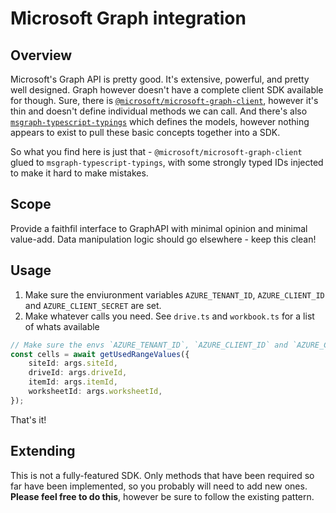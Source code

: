 # Microsoft Graph integration
## Overview
Microsoft's Graph API is pretty good. It's extensive, powerful, and pretty well designed. Graph however doesn't have a complete client SDK available for though. 
Sure, there is [`@microsoft/microsoft-graph-client`](https://www.npmjs.com/package/@microsoft/microsoft-graph-client), however it's thin and doesn't define 
individual methods we can call. And there's also [`msgraph-typescript-typings`](https://github.com/microsoftgraph/msgraph-typescript-typings) which defines 
the models, however nothing appears to exist to pull these basic concepts together into a SDK.

So what you find here is just that - `@microsoft/microsoft-graph-client` glued to `msgraph-typescript-typings`, with some strongly typed IDs injected to make it hard to make mistakes.

## Scope
Provide a faithfil interface to GraphAPI with minimal opinion and minimal value-add. Data manipulation logic should go elsewhere - keep this clean!

## Usage

1) Make sure the enviuronment variables `AZURE_TENANT_ID`, `AZURE_CLIENT_ID` and `AZURE_CLIENT_SECRET` are set.
2) Make whatever calls you need. See `drive.ts` and `workbook.ts` for a list of whats available

```typescript
// Make sure the envs `AZURE_TENANT_ID`, `AZURE_CLIENT_ID` and `AZURE_CLIENT_SECRET` are set.
const cells = await getUsedRangeValues({
    siteId: args.siteId,
    driveId: args.driveId,
    itemId: args.itemId,
    worksheetId: args.worksheetId,
});
```

That's it!

## Extending
This is not a fully-featured SDK. Only methods that have been required so far have been implemented, so you probably will need to add new ones. **Please feel free to do this**, however be sure to follow the existing pattern.